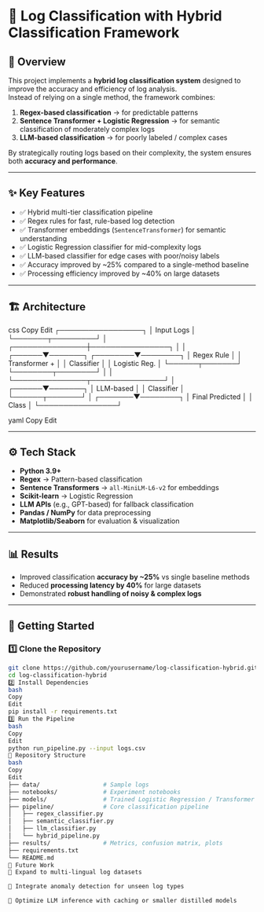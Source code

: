 # 🔎 Log Classification with Hybrid Classification Framework

## 📌 Overview
This project implements a **hybrid log classification system** designed to improve the accuracy and efficiency of log analysis.  
Instead of relying on a single method, the framework combines:

1. **Regex-based classification** → for predictable patterns  
2. **Sentence Transformer + Logistic Regression** → for semantic classification of moderately complex logs  
3. **LLM-based classification** → for poorly labeled / complex cases  

By strategically routing logs based on their complexity, the system ensures both **accuracy and performance**.

---

## ✨ Key Features
- ✅ Hybrid multi-tier classification pipeline  
- ✅ Regex rules for fast, rule-based log detection  
- ✅ Transformer embeddings (`SentenceTransformer`) for semantic understanding  
- ✅ Logistic Regression classifier for mid-complexity logs  
- ✅ LLM-based classifier for edge cases with poor/noisy labels  
- ✅ Accuracy improved by ~25% compared to a single-method baseline  
- ✅ Processing efficiency improved by ~40% on large datasets  

---

## 🏗️ Architecture
css
Copy
Edit
            ┌─────────────────┐
            │   Input Logs     │
            └───────┬─────────┘
                    │
    ┌───────────────┼────────────────┐
    │                               │
┌──────▼───────┐ ┌────────▼────────┐
│ Regex Rule │ │ Transformer + │
│ Classifier │ │ Logistic Reg. │
└──────┬───────┘ └────────┬────────┘
│ │
└───────────────┬───────────────┘
│
┌──────▼───────┐
│ LLM-based │
│ Classifier │
└──────┬───────┘
│
┌───────▼────────┐
│ Final Predicted │
│ Class │
└────────────────┘

yaml
Copy
Edit

---

## ⚙️ Tech Stack
- **Python 3.9+**
- **Regex** → Pattern-based classification  
- **Sentence Transformers** → `all-MiniLM-L6-v2` for embeddings  
- **Scikit-learn** → Logistic Regression  
- **LLM APIs** (e.g., GPT-based) for fallback classification  
- **Pandas / NumPy** for data preprocessing  
- **Matplotlib/Seaborn** for evaluation & visualization  

---

## 📊 Results
- Improved classification **accuracy by ~25%** vs single baseline methods  
- Reduced **processing latency by 40%** for large datasets  
- Demonstrated **robust handling of noisy & complex logs**  

---

## 🚀 Getting Started

### 1️⃣ Clone the Repository
```bash
git clone https://github.com/yourusername/log-classification-hybrid.git
cd log-classification-hybrid
2️⃣ Install Dependencies
bash
Copy
Edit
pip install -r requirements.txt
3️⃣ Run the Pipeline
bash
Copy
Edit
python run_pipeline.py --input logs.csv
📂 Repository Structure
bash
Copy
Edit
├── data/                  # Sample logs
├── notebooks/             # Experiment notebooks
├── models/                # Trained Logistic Regression / Transformer models
├── pipeline/              # Core classification pipeline
│   ├── regex_classifier.py
│   ├── semantic_classifier.py
│   ├── llm_classifier.py
│   └── hybrid_pipeline.py
├── results/               # Metrics, confusion matrix, plots
├── requirements.txt
└── README.md
📖 Future Work
🔹 Expand to multi-lingual log datasets

🔹 Integrate anomaly detection for unseen log types

🔹 Optimize LLM inference with caching or smaller distilled models
